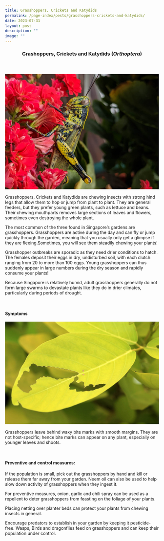 ```yaml
---
title: Grasshoppers, Crickets and Katydids
permalink: /page-index/pests/grasshoppers-crickets-and-katydids/
date: 2023-07-31
layout: post
description: ""
image: ""
---
```

<header>
	<h3>Grashoppers, Crickets and Katydids (<em>Orthoptera</em>)</h3>
</header>

<section>
	<img title="Photo by Victoria Lim." src="/images/Biodiversity/Grasshopper_JacChua.jpg">
	<p>Grasshoppers, Crickets and Katydids are chewing insects with strong hind legs that allow them to hop or jump from plant to plant. They are general feeders, but they prefer young green plants, such as lettuce and beans. Their chewing mouthparts removes large sections of leaves and flowers, sometimes even destroying the whole plant.</p>
	<p>The most common of the three found in Singapore’s gardens are grasshoppers. Grasshoppers are active during the day and can fly or jump quickly through the garden, meaning that you usually only get a glimpse if they are fleeing.Sometimes, you will see them steadily chewing your plants!</p>
	<p>Grasshopper outbreaks are sporadic as they need drier conditions to hatch. The females deposit their eggs in dry, undisturbed soil, with each clutch ranging from 20 to more than 100 eggs. Young grasshoppers can thus suddenly appear in large numbers during the dry season and rapidly consume your plants!</p>
	<p>Because Singapore is relatively humid, adult grasshoppers generally do not form large swarms to devastate plants like they do in drier climates, particularly during periods of drought.</p>
	<br>
</section>

<section>
	<h4>Symptoms</h4>
		<img title="Photo by Victoria Lim." src="/images/Biodiversity/grasshopper%20damage%20on%20dendrolobium%20'aurea'%20-%20ppn%20(1)victorialim.jpg">
		<p>Grasshoppers leave behind waxy bite marks with smooth margins. They are not host-specific; hence bite marks can appear on any plant, especially on younger leaves and shoots.</p>
	<br>
</section>

<section>
	<h4>Preventive and control measures:</h4>
		<p>If the population is small, pick out the grasshoppers by hand and kill or release them far away from your garden. Neem oil can also be used to help slow down activity of grasshoppers when they ingest it.</p>
		<p>For preventive measures, onion, garlic and chili spray can be used as a repellent to deter grasshoppers from feasting on the foliage of your plants.</p>
		<p>Placing netting over planter beds can protect your plants from chewing insects in general.</p>
		<p>Encourage predators to establish in your garden by keeping it pesticide-free. Wasps, Birds and dragonflies feed on grasshoppers and can keep their population under control.</p>
	<br>
</section>